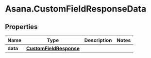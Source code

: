 # Asana.CustomFieldResponseData

## Properties
Name | Type | Description | Notes
------------ | ------------- | ------------- | -------------
**data** | [**CustomFieldResponse**](CustomFieldResponse.md) |  | 

